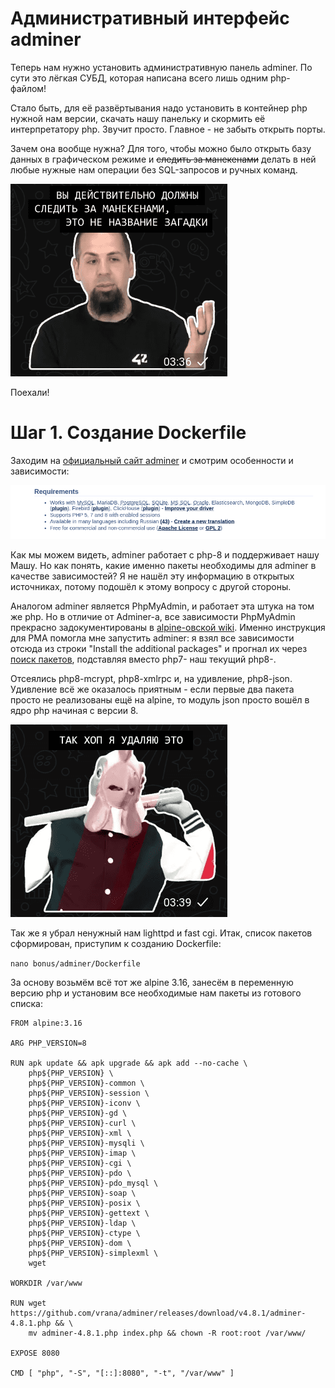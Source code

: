 # Административный интерфейс adminer

Теперь нам нужно установить административную панель adminer. По сути это лёгкая СУБД, которая написана всего лишь одним php-файлом!

Стало быть, для её развёртывания надо установить в контейнер php нужной нам версии, скачать нашу панельку и скормить её интерпретатору php. Звучит просто. Главное - не забыть открыть порты.

Зачем она вообще нужна? Для того, чтобы можно было открыть базу данных в графическом режиме и ~~следить за манекенами~~ делать в ней любые нужные нам операции без SQL-запросов и ручных команд.

![настройка vsftpd](media/stickers/manekens.png)

Поехали!

# Шаг 1. Создание Dockerfile

Заходим на [официальный сайт adminer](https://www.adminer.org/ "скачать adminer") и смотрим особенности и зависимости:

![настройка vsftpd](media/bonus_part/step_12.png)

Как мы можем видеть, adminer работает с php-8 и поддерживает нашу Машу. Но как понять, какие именно пакеты необходимы для adminer в качестве зависимостей? Я не нашёл эту информацию в открытых источниках, потому подошёл к этому вопросу с другой стороны.

Аналогом adminer является PhpMyAdmin, и работает эта штука на том же php. Но в отличие от Adminer-а, все зависимости PhpMyAdmin прекрасно задокументированы в [alpine-овской wiki](https://wiki.alpinelinux.org/wiki/PhpMyAdmin "список пакетов для PMA"). Именно инструкция для PMA помогла мне запустить adminer: я взял все зависимости отсюда из строки "Install the additional packages" и прогнал их через [поиск пакетов](https://pkgs.alpinelinux.org/packages?name=&branch=edge&repo=&arch=&maintainer= "поиск пакетов alpine"), подставляя вместо php7- наш текущий php8-.

Отсеялись php8-mcrypt, php8-xmlrpc и, на удивление, php8-json. Удивление всё же оказалось приятным - если первые два пакета просто не реализованы ещё на alpine, то модуль json просто вошёл в ядро php начиная с версии 8.

![настройка vsftpd](media/stickers/delete.png)

Так же я убрал ненужный нам lighttpd и fast cgi. Итак, список пакетов сформирован, приступим к созданию Dockerfile:

``nano bonus/adminer/Dockerfile``

За основу возьмём всё тот же alpine 3.16, занесём в переменную версию php и установим все необходимые нам пакеты из готового списка:

```
FROM alpine:3.16

ARG PHP_VERSION=8

RUN apk update && apk upgrade && apk add --no-cache \
    php${PHP_VERSION} \
    php${PHP_VERSION}-common \
    php${PHP_VERSION}-session \
    php${PHP_VERSION}-iconv \
    php${PHP_VERSION}-gd \
    php${PHP_VERSION}-curl \
    php${PHP_VERSION}-xml \
    php${PHP_VERSION}-mysqli \
    php${PHP_VERSION}-imap \
    php${PHP_VERSION}-cgi \
    php${PHP_VERSION}-pdo \
    php${PHP_VERSION}-pdo_mysql \
    php${PHP_VERSION}-soap \
    php${PHP_VERSION}-posix \
    php${PHP_VERSION}-gettext \
    php${PHP_VERSION}-ldap \
    php${PHP_VERSION}-ctype \
    php${PHP_VERSION}-dom \
    php${PHP_VERSION}-simplexml \
    wget

WORKDIR /var/www

RUN wget https://github.com/vrana/adminer/releases/download/v4.8.1/adminer-4.8.1.php && \
    mv adminer-4.8.1.php index.php && chown -R root:root /var/www/

EXPOSE 8080

CMD	[ "php", "-S", "[::]:8080", "-t", "/var/www" ]
```

